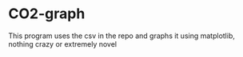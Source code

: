 # CO2-graph
This program uses the csv in the repo and graphs it using matplotlib, nothing crazy or extremely novel
